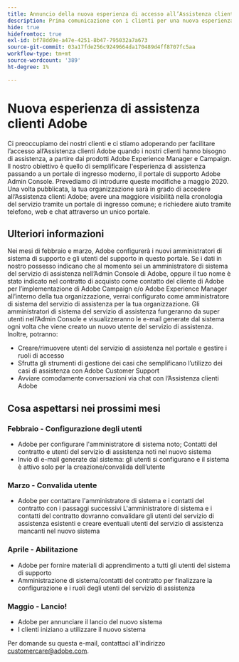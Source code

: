```yaml
---
title: Annuncio della nuova esperienza di accesso all’Assistenza clienti di Adobe (annuncio precedente)
description: Prima comunicazione con i clienti per una nuova esperienza di assistenza
hide: true
hidefromtoc: true
exl-id: bf78dd9e-a47e-4251-8b47-795032a7a673
source-git-commit: 03a17fde256c9249664da170489d4ff8707fc5aa
workflow-type: tm+mt
source-wordcount: '389'
ht-degree: 1%

---
```


# Nuova esperienza di assistenza clienti Adobe

Ci preoccupiamo dei nostri clienti e ci stiamo adoperando per facilitare l’accesso all’Assistenza clienti Adobe quando i nostri clienti hanno bisogno di assistenza, a partire dai prodotti Adobe Experience Manager e Campaign. Il nostro obiettivo è quello di semplificare l&#39;esperienza di assistenza passando a un portale di ingresso moderno, il portale di supporto Adobe Admin Console. Prevediamo di introdurre queste modifiche a maggio 2020. Una volta pubblicata, la tua organizzazione sarà in grado di accedere all’Assistenza clienti Adobe; avere una maggiore visibilità nella cronologia del servizio tramite un portale di ingresso comune; e richiedere aiuto tramite telefono, web e chat attraverso un unico portale.

## Ulteriori informazioni

Nei mesi di febbraio e marzo, Adobe configurerà i nuovi amministratori di sistema di supporto e gli utenti del supporto in questo portale. Se i dati in nostro possesso indicano che al momento sei un amministratore di sistema del servizio di assistenza nell’Admin Console di Adobe, oppure il tuo nome è stato indicato nel contratto di acquisto come contatto del cliente di Adobe per l’implementazione di Adobe Campaign e/o Adobe Experience Manager all’interno della tua organizzazione, verrai configurato come amministratore di sistema del servizio di assistenza per la tua organizzazione.
Gli amministratori di sistema del servizio di assistenza fungeranno da super utenti nell’Admin Console e visualizzeranno le e-mail generate dal sistema ogni volta che viene creato un nuovo utente del servizio di assistenza. Inoltre, potranno:

* Creare/rimuovere utenti del servizio di assistenza nel portale e gestire i ruoli di accesso
* Sfrutta gli strumenti di gestione dei casi che semplificano l’utilizzo dei casi di assistenza con Adobe Customer Support
* Avviare comodamente conversazioni via chat con l’Assistenza clienti Adobe

## Cosa aspettarsi nei prossimi mesi

### Febbraio - Configurazione degli utenti

* Adobe per configurare l&#39;amministratore di sistema noto; Contatti del contratto e utenti del servizio di assistenza noti nel nuovo sistema
* Invio di e-mail generate dal sistema: gli utenti si configurano e il sistema è attivo solo per la creazione/convalida dell’utente


### Marzo - Convalida utente

* Adobe per contattare l&#39;amministratore di sistema e i contatti del contratto con i passaggi successivi L&#39;amministratore di sistema e i contatti del contratto dovranno convalidare gli utenti del servizio di assistenza esistenti e creare eventuali utenti del servizio di assistenza mancanti nel nuovo sistema

### Aprile - Abilitazione

* Adobe per fornire materiali di apprendimento a tutti gli utenti del sistema di supporto
* Amministrazione di sistema/contatti del contratto per finalizzare la configurazione e i ruoli degli utenti del servizio di assistenza

### Maggio - Lancio!

* Adobe per annunciare il lancio del nuovo sistema
* I clienti iniziano a utilizzare il nuovo sistema

Per domande su questa e-mail, contattaci all&#39;indirizzo [customercare@adobe.com](mailto:customercare@adobe.com).
